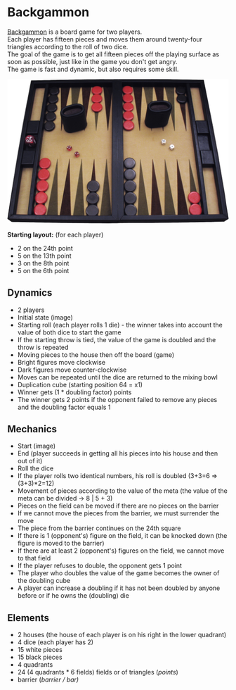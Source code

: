 # Backgammon

[Backgammon](https://en.wikipedia.org/wiki/Backgammon) is a board game for two players.<br/>
Each player has fifteen pieces and moves them around twenty-four triangles according to the roll of two dice.<br/>
The goal of the game is to get all fifteen pieces off the playing surface as soon as possible, just like in the game you don't get angry.<br/>
The game is fast and dynamic, but also requires some skill.

![backgammon](img/backgammon.png)

<b>Starting layout:</b> (for each player)<br/>
- 2 on the 24th point
- 5 on the 13th point
- 3 on the 8th point
- 5 on the 6th point

## Dynamics
- 2 players
- Initial state (image)
- Starting roll (each player rolls 1 die) - the winner takes into account the value of both dice to start the game
- If the starting throw is tied, the value of the game is doubled and the throw is repeated
- Moving pieces to the house then off the board (game)
- Bright figures move clockwise
- Dark figures move counter-clockwise
- Moves can be repeated until the dice are returned to the mixing bowl
- Duplication cube (starting position 64 = x1)
- Winner gets (1 * doubling factor) points
- The winner gets 2 points if the opponent failed to remove any pieces and the doubling factor equals 1

## Mechanics
- Start (image)
- End (player succeeds in getting all his pieces into his house and then out of it)
- Roll the dice
- If the player rolls two identical numbers, his roll is doubled (3+3=6 => (3+3)*2=12)
- Movement of pieces according to the value of the meta (the value of the meta can be divided -> 8 | 5 + 3)
- Pieces on the field can be moved if there are no pieces on the barrier
- If we cannot move the pieces from the barrier, we must surrender the move
- The piece from the barrier continues on the 24th square
- If there is 1 (opponent's) figure on the field, it can be knocked down (the figure is moved to the barrier)
- If there are at least 2 (opponent's) figures on the field, we cannot move to that field
- If the player refuses to double, the opponent gets 1 point
- The player who doubles the value of the game becomes the owner of the doubling cube
- A player can increase a doubling if it has not been doubled by anyone before or if he owns the (doubling) die

## Elements
- 2 houses (the house of each player is on his right in the lower quadrant)
- 4 dice (each player has 2)
- 15 white pieces
- 15 black pieces
- 4 quadrants
- 24 (4 quadrants * 6 fields) fields or of triangles (<i>points</i>)
- barrier (<i>barrier / bar<i/>)
